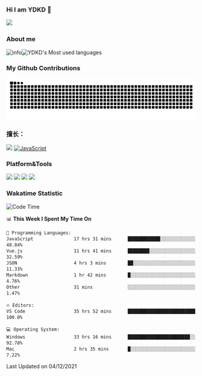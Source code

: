 ### Hi I am YDKD 👋

![](https://visitor-badge.glitch.me/badge?page_id=YDKD.readme)

### About me
![info](https://github-readme-stats.vercel.app/api?username=YDKD&show_icons=true&theme=cobalt)![YDKD's Most used languages](https://github-readme-stats.vercel.app/api/top-langs/?username=YDKD&layout=compact&hide_border=true&langs_count=8)

### My Github Contributions
![](https://raw.githubusercontent.com/YDKD/YDKD/main/assets/github-contribution-grid-snake.svg)

### 擅长：<br />
[![](https://img.shields.io/badge/-Vue.js-007396?style=flat-square&logo=Vue.js&logoColor=#4FC08D)](https://cn.vuejs.org/)
[![JavaScript](https://img.shields.io/badge/-JavaScript-f7e018?style=flat-square&logo=javascript&logoColor=white)]()

### Platform&Tools <br/>

[![]( https://img.shields.io/badge/macOS-Big%20Sur-292e33?style=flat-square&logo=apple&logoColor=ffffff )]() [![](https://img.shields.io/badge/Windows-10-2376bc?style=flat-square&logo=windows&logoColor=ffffff)]() [![]( https://img.shields.io/badge/IDE-Visual%20Studio%20Code-blue?style=flat-square&logo=visual-studio-code&logoColor=ffffff )]() [![]( https://img.shields.io/badge/iPhone-12-999999?style=flat-square&logo=apple&logoColor=ffffff)]() <br />

### Wakatime Statistic
<!--START_SECTION:waka-->
![Code Time](http://img.shields.io/badge/Code%20Time-193%20hrs%2059%20mins-blue)

📊 **This Week I Spent My Time On** 

```text
💬 Programming Languages: 
JavaScript               17 hrs 31 mins      ████████████░░░░░░░░░░░░░   48.84% 
Vue.js                   11 hrs 41 mins      ████████░░░░░░░░░░░░░░░░░   32.59% 
JSON                     4 hrs 3 mins        ██░░░░░░░░░░░░░░░░░░░░░░░   11.33% 
Markdown                 1 hr 42 mins        █░░░░░░░░░░░░░░░░░░░░░░░░   4.76% 
Other                    31 mins             ░░░░░░░░░░░░░░░░░░░░░░░░░   1.47%

🔥 Editors: 
VS Code                  35 hrs 52 mins      █████████████████████████   100.0%

💻 Operating System: 
Windows                  33 hrs 16 mins      ███████████████████████░░   92.78% 
Mac                      2 hrs 35 mins       █░░░░░░░░░░░░░░░░░░░░░░░░   7.22%

```


 Last Updated on 04/12/2021
<!--END_SECTION:waka-->

<!--
**YDKD/YDKD** is a ✨ _special_ ✨ repository because its `README.md` (this file) appears on your GitHub profile.

Here are some ideas to get you started:

- 🔭 I’m currently working on ...
- 🌱 I’m currently learning ...
- 👯 I’m looking to collaborate on ...
- 🤔 I’m looking for help with ...
- 💬 Ask me about ...
- 📫 How to reach me: ...
- 😄 Pronouns: ...
- ⚡ Fun fact: ...
-->
